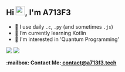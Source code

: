 ## Hi <img src="https://media.giphy.com/media/hvRJCLFzcasrR4ia7z/giphy.gif" width="25px">, I'm A713F3

- 🚀 I use daily ```.c```, ```.py``` (and sometimes ```.js```)
- 🌱 I’m currently learning Kotlin
- 🤔 I'm interested in 'Quantum Programming'

<img src="https://www.codewars.com/users/A713F3/badges/small">

<img src="https://www.hackerrank.com/A713F3?badge=python&stars=5&level=3&hr_r=1&utm_campaign=social-buttons&utm_medium=twitter&utm_source=badge_share_profile&social=linkedin">

<p><b>:mailbox: Contact Me:<b><a href="mailto:contact@a713f3.tech"> contact@a713f3.tech<a><p>
